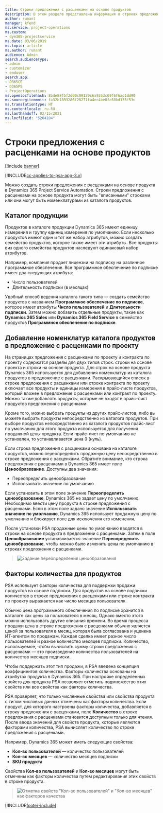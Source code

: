 ```yaml
---
title: Строки предложения с расценками на основе продуктов
description: В этом разделе представлена информация о строках предложения с расценками на основе продуктов.
author: rumant
manager: kfend
ms.service: project-operations
ms.custom:
- dyn365-projectservice
ms.date: 03/06/2019
ms.topic: article
ms.author: rumant
audience: Admin
search.audienceType:
- admin
- customizer
- enduser
search.app:
- D365CE
- D365PS
- ProjectOperations
ms.openlocfilehash: 8bde88f5f2d00c09129c6a9363c09f6f6ad1dd90
ms.sourcegitcommit: fa32b1893286f20271fa4ec4be8fc68bd135f53c
ms.translationtype: HT
ms.contentlocale: ru-RU
ms.lasthandoff: 02/15/2021
ms.locfileid: "5284104"
---
```

# <a name="product-based-quote-lines"></a>Строки предложения с расценками на основе продуктов

[!include [banner](../includes/psa-now-project-operations.md)]

[!INCLUDE[cc-applies-to-psa-app-3.x](../includes/cc-applies-to-psa-app-3x.md)]


Можно создать строки предложения с расценками на основе продукта в Dynamics 365 Project Service Automation. Строки предложения с расценками на основе продукта могут быть "вписанными" строками или они могут быть номенклатурами из каталога продуктов.

## <a name="product-catalog"></a>Каталог продукции

Продуктов в каталоге продукции Dynamics 365 имеют единицу измерения и группу единиц измерения по умолчанию. Если несколько продуктов имеют один и тот же набор атрибутов, можно создать семейство продуктов, которое также имеет эти атрибуты. Все продукты виз одного семейства продуктов наследуют одинаковый набор атрибутов.

Например, компания продает лицензии на подписку на различное программное обеспечение. Все программное обеспечение по подписке имеет два следующих атрибута:

- Число пользователей 
- Длительность подписки (в месяцах)

Удобный способ ведения каталога такого типа — создать семейство продуктов с названием **Программное обеспечение по подписке**, которое имеет атрибуты **Число пользователей** и **Длительности подписки**. Затем можно добавить отдельные продукты, такие как **Dynamics 365 Sales** или **Dynamics 365 Field Service** в семейство продуктов **Программное обеспечение по подписке**.

## <a name="adding-product-catalog-items-to-a-project-quote"></a>Добавление номенклатур каталога продуктов в предложение с расценками по проекту

На страницах предложения с расценками по проекту и контракта по проекту содержатся разделы для двух типов строк: строки на основе проекта и строки на основе продукта. Для строк на основе продукта Dynamics 365 используется для добавления номенклатур из каталога продуктов в предложение с расценками. Раскрывающийся список в строке предложения с расценками или строке контракта по проекту включает все продукты и единицы измерения в прайс-листе продуктов, который вложен в предложение с расценками или контракт по проекту. Можно также добавлять продукты, которые не входят в прайс-лист продуктов предложения с расценками.

Кроме того, можно выбрать продукты из других прайс-листов, либо вы можете выбрать продукты непосредственно из каталога продуктов. При выборе продуктов непосредственно из каталога продуктов прайс-лист по умолчанию для этого продукта используется для получения продажной цены продукта. Если прайс-лист по умолчанию не установлен, то устанавливается цена 0 (нуль).

Если строка предложения с расценками основана на каталоге продуктов, можно переопределить продажную цену непосредственно в строке предложения с расценками. Обратите внимание, кто строка предложения с расценками в Dynamics 365 имеет поле **Ценообразование**. Доступны два значения:

- Переопределить ценообразование  
- Использовать значение по умолчанию

Если установить в этом поле значение **Переопределить ценообразование**, Dynamics 365 не задает цену по умолчанию. Необходимо ввести цену продукта в строке предложения с расценками. Если в этом поле задано значение **Использовать значение по умолчанию**, Dynamics 365 использует продажную цену по умолчанию и блокирует поле для исключения его изменения.

После установки PSA продажные цены по умолчанию вводятся в строки на основе продукта в предложении с расценками. Затем в поле **Ценообразование** устанавливается значение **Переопределить ценообразование**, чтобы можно было изменять цены по умолчанию в строках предложения с расценками.

> ![Задание переопределения ценообразования](media/basic-guide-10.png)
 
## <a name="quantity-factors-for-products"></a>Факторы количества для продуктов

PSA использует факторы количества для поддержки продажи продуктов на основе подписки. Для продуктов на основе подписки количество в строке предложения с расценками или строке контракта по проекту выражается как число месяцев пользователя.

Обычно цена программного обеспечения по подписке хранится в каталоге как цены за пользователя в месяц. Однако вместо этого можно использовать другие описания времени. Во время процесса продажи цена в строке предложения с расценками обычно является ценой за пользователя в месяц, которая была согласована и уценена ИТ-агентом по продажам. Каждая сделка имеет разное число пользователей и разное количество месяцев подписки. Количество, используемое, чтобы вычислить сумму строки предложения с расценками — это произведение количества пользователей на количество месяцев подписки.

Чтобы поддержать этот тип продажи, в PSA введена концепция коэффициентов количества. Факторы количества основаны на атрибутах продукта в Dynamics 365. При настройке определенных свойств для продукта PSA позволяет отметить подмножество этих свойств или все свойства как факторы количества.

PSA проверяет, что только численные свойства или свойства продукта с типом числовых данных отмечены как факторы количества. Если продукт, для которого настроены факторы количества, добавляется в строку предложения с расценками, поле **Количество** в строке предложения с расценками становится доступным только для чтения. После ввода значений для свойств продукта, которые являются факторами количества, PSA вычисляет количество по строке предложения с расценками.

Например, Dynamics 365 может иметь следующие свойства: 

- **Кол-во пользователей** — количество пользователей 
- **Кол-во месяцев** — количество месяцев подписки
- **SKU продукта** 

Свойства **Кол-во пользователей** и **Кол-во месяцев** могут быть отмечены как факторы количества путем редактирования этих свойств в строке продукта. 

> ![Отметка свойств "Кол-во пользователей" и "Кол-во месяцев" как факторов качества](media/basic-guide-11.png)
 


[!INCLUDE[footer-include](../includes/footer-banner.md)]